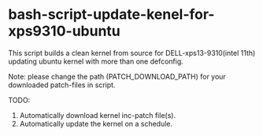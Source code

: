 # bash-script-update-kenel-for-xps9310-ubuntu
This script builds a clean kernel from source for DELL-xps13-9310(intel 11th) updating ubuntu kernel with more than one defconfig.

Note: please change the path (PATCH_DOWNLOAD_PATH) for your downloaded patch-files in script.

TODO:
  1. Automatically download kernel inc-patch file(s).
  2. Automatically update the kernel on a schedule.

